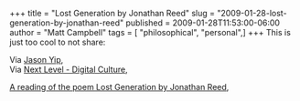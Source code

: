 +++
title = "Lost Generation by Jonathan Reed"
slug = "2009-01-28-lost-generation-by-jonathan-reed"
published = 2009-01-28T11:53:00-06:00
author = "Matt Campbell"
tags = [ "philosophical", "personal",]
+++
This is just too cool to not share:  
  
Via [Jason
Yip](http://jchyip.blogspot.com/2009/01/lost-generation-by-jonathan-reed.html),  
Via [Next Level - Digital
Culture](http://blogs.sun.com/ChrisM/entry/hope_for_the_future),  
  
[A reading of the poem Lost Generation by Jonathan
Reed](http://www.youtube.com/watch?v=42E2fAWM6rA&eurl=http://blogs.sun.com/ChrisM/entry/hope_for_the_future&feature=player_embedded),
